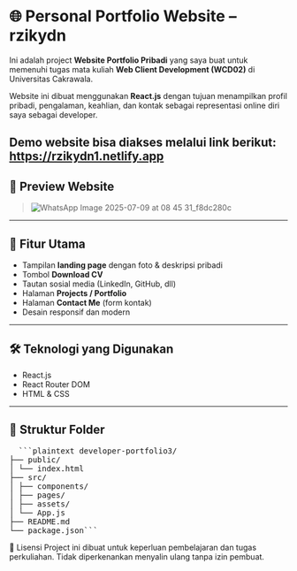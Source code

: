 # 🌐 Personal Portfolio Website – rzikydn

Ini adalah project **Website Portfolio Pribadi** yang saya buat untuk memenuhi tugas mata kuliah **Web Client Development (WCD02)** di Universitas Cakrawala.

Website ini dibuat menggunakan **React.js** dengan tujuan menampilkan profil pribadi, pengalaman, keahlian, dan kontak sebagai representasi online diri saya sebagai developer.

Demo website bisa diakses melalui link berikut: https://rzikydn1.netlify.app
---

## 📸 Preview Website

>  ![WhatsApp Image 2025-07-09 at 08 45 31_f8dc280c](https://github.com/user-attachments/assets/28b4f046-f529-45c2-bf81-2dead4e1468a)

---

## 🚀 Fitur Utama

- Tampilan **landing page** dengan foto & deskripsi pribadi
- Tombol **Download CV**
- Tautan sosial media (LinkedIn, GitHub, dll)
- Halaman **Projects / Portfolio**
- Halaman **Contact Me** (form kontak)
- Desain responsif dan modern

---

## 🛠️ Teknologi yang Digunakan

- React.js
- React Router DOM
- HTML & CSS 

---

## 📁 Struktur Folder

<pre>  ```plaintext developer-portfolio3/
├── public/
│ └── index.html
├── src/
│ ├── components/
│ ├── pages/
│ ├── assets/
│ └── App.js
├── README.md
└── package.json``` </pre>

📄 Lisensi
Project ini dibuat untuk keperluan pembelajaran dan tugas perkuliahan. Tidak diperkenankan menyalin ulang tanpa izin pembuat.
